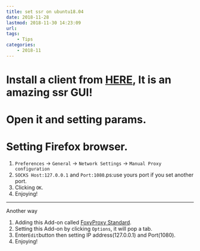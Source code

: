 ```yaml
---
title: set ssr on ubuntu18.04
date: 2018-11-28
lastmod: 2018-11-30 14:23:09
url:
tags:
    - Tips  
categories:
    - 2018-11
---
```

# Install a client from [HERE](https://github.com/erguottou520/electron-ssr), It is an amazing ssr GUI!
# Open it and setting params.
# Setting Firefox browser. 
1. `Preferences` -> `General` -> `Network Settings` -> `Manual Proxy configuration`
2. `SOCKS Host:127.0.0.1` and `Port:1080`.ps:use yours port if you set another port.
3. Clicking `OK`.
4. Enjoying!

---     

Another way
1. Adding this Add-on called [FoxyProxy Standard](https://addons.mozilla.org/en-US/firefox/addon/foxyproxy-standard/).
2. Setting this Add-on by clicking `Options`, it will pop a tab. 
3. Enter`Edit`button then setting IP address(127.0.0.1) and Port(1080).
4. Enjoying!
